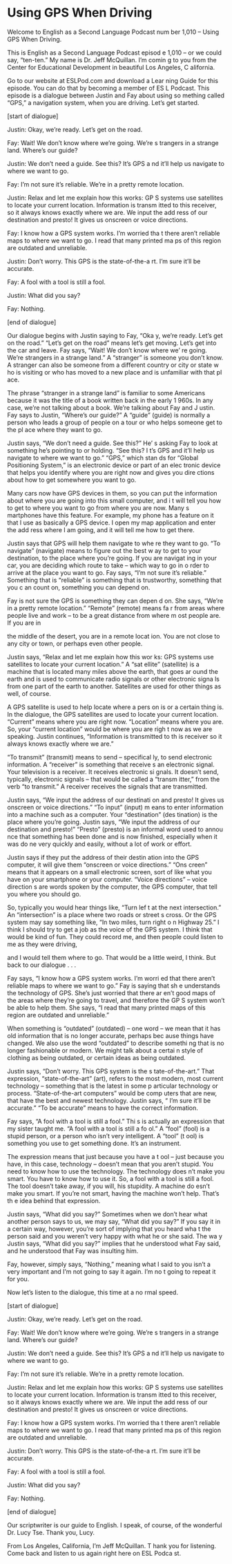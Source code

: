 # Using GPS When Driving

Welcome to English as a Second Language Podcast num ber 1,010 – Using GPS When Driving.  

This is English as a Second Language Podcast episod e 1,010 – or we could say, “ten-ten.” My name is Dr. Jeff McQuillan. I’m comin g to you from the Center for Educational Development in beautiful Los Angeles, C alifornia.  

Go to our website at ESLPod.com and download a Lear ning Guide for this episode. You can do that by becoming a member of ES L Podcast. This episode is a dialogue between Justin and Fay about using so mething called “GPS,” a navigation system, when you are driving. Let’s get started. 

[start of dialogue] 

Justin: Okay, we’re ready. Let’s get on the road. 

Fay: Wait! We don’t know where we’re going. We’re s trangers in a strange land. Where’s our guide? 

Justin: We don’t need a guide. See this? It’s GPS a nd it’ll help us navigate to where we want to go.  

Fay: I’m not sure it’s reliable. We’re in a pretty remote location. 

Justin: Relax and let me explain how this works: GP S systems use satellites to locate your current location. Information is transm itted to this receiver, so it always knows exactly where we are. We input the add ress of our destination and presto! It gives us onscreen or voice directions. 

Fay: I know how a GPS system works. I’m worried tha t there aren’t reliable maps to where we want to go. I read that many printed ma ps of this region are outdated and unreliable. 

Justin: Don’t worry. This GPS is the state-of-the-a rt. I’m sure it’ll be accurate. 

Fay: A fool with a tool is still a fool. 

Justin: What did you say? 

Fay: Nothing.  

 [end of dialogue] 

Our dialogue begins with Justin saying to Fay, “Oka y, we’re ready. Let’s get on the road.” “Let’s get on the road” means let’s get moving. Let’s get into the car and leave. Fay says, “Wait! We don’t know where we’ re going. We’re strangers in a strange land.” A “stranger” is someone you don’t know. A stranger can also be someone from a different country or city or state w ho is visiting or who has moved to a new place and is unfamiliar with that pl ace.  

The phrase “stranger in a strange land” is familiar  to some Americans because it was the title of a book written back in the early 1 960s. In any case, we’re not talking about a book. We’re talking about Fay and J ustin. Fay says to Justin, “Where’s our guide?” A “guide” (guide) is normally a person who leads a group of people on a tour or who helps someone get to the pl ace where they want to go.  

Justin says, “We don’t need a guide. See this?” He’ s asking Fay to look at something he’s pointing to or holding. “See this? I t’s GPS and it’ll help us navigate to where we want to go.” “GPS,” which stan ds for “Global Positioning System,” is an electronic device or part of an elec tronic device that helps you identify where you are right now and gives you dire ctions about how to get somewhere you want to go.  

Many cars now have GPS devices in them, so you can put the information about where you are going into this small computer, and i t will tell you how to get to where you want to go from where you are now. Many s martphones have this feature. For example, my phone has a feature on it that I use as basically a GPS device. I open my map application and enter the add ress where I am going, and it will tell me how to get there.  

Justin says that GPS will help them navigate to whe re they want to go. “To navigate” (navigate) means to figure out the best w ay to get to your destination, to the place where you’re going. If you are navigat ing in your car, you are deciding which route to take – which way to go in o rder to arrive at the place you want to go. Fay says, “I’m not sure it’s reliable.”  Something that is “reliable” is something that is trustworthy, something that you c an count on, something you can depend on.  

Fay is not sure the GPS is something they can depen d on. She says, “We’re in a pretty remote location.” “Remote” (remote) means fa r from areas where people live and work – to be a great distance from where m ost people are. If you are in  

the middle of the desert, you are in a remote locat ion. You are not close to any city or town, or perhaps even other people.  

Justin says, “Relax and let me explain how this wor ks: GPS systems use satellites to locate your current location.” A “sat ellite” (satellite) is a machine that is located many miles above the earth, that goes ar ound the earth and is used to communicate radio signals or other electronic signa ls from one part of the earth to another. Satellites are used for other things as  well, of course.  

A GPS satellite is used to help locate where a pers on is or a certain thing is. In the dialogue, the GPS satellites are used to locate  your current location. “Current” means where you are right now. “Location”  means where you are. So, your “current location” would be where you are righ t now as we are speaking. Justin continues, “Information is transmitted to th is receiver so it always knows exactly where we are.”  

“To transmit” (transmit) means to send – specifical ly, to send electronic information. A “receiver” is something that receive s an electronic signal. Your television is a receiver. It receives electronic si gnals. It doesn’t send, typically, electronic signals – that would be called a “transm itter,” from the verb “to transmit.” A receiver receives the signals that are  transmitted.  

Justin says, “We input the address of our destinati on and presto! It gives us onscreen or voice directions.” “To input” (input) m eans to enter information into a machine such as a computer. Your “destination” (des tination) is the place where you’re going. Justin says, “We input the address of  our destination and presto!” “Presto” (presto) is an informal word used to annou nce that something has been done and is now finished, especially when it was do ne very quickly and easily, without a lot of work or effort.  

Justin says if they put the address of their destin ation into the GPS computer, it will give them “onscreen or voice directions.” “Ons creen” means that it appears on a small electronic screen, sort of like what you  have on your smartphone or your computer. “Voice directions” – voice direction s are words spoken by the computer, the GPS computer, that tell you where you  should go.  

So, typically you would hear things like, “Turn lef t at the next intersection.” An “intersection” is a place where two roads or street s cross. Or the GPS system may say something like, “In two miles, turn right o n Highway 25.” I think I should try to get a job as the voice of the GPS system. I think that would be kind of fun. They could record me, and then people could listen to me as they were driving,  

and I would tell them where to go. That would be a little weird, I think. But back to our dialogue . . . 

Fay says, “I know how a GPS system works. I’m worri ed that there aren’t reliable maps to where we want to go.” Fay is saying that sh e understands the technology of GPS. She’s just worried that there ar en’t good maps of the areas where they’re going to travel, and therefore the GP S system won’t be able to help them. She says, “I read that many printed maps  of this region are outdated and unreliable.”  

When something is “outdated” (outdated) – one word – we mean that it has old information that is no longer accurate, perhaps bec ause things have changed. We also use the word “outdated” to describe somethi ng that is no longer fashionable or modern. We might talk about a certai n style of clothing as being outdated, or certain ideas as being outdated. 

Justin says, “Don’t worry. This GPS system is the s tate-of-the-art.” That expression, “state-of-the-art” (art), refers to the  most modern, most current technology – something that is the latest in some p articular technology or process. “State-of-the-art computers” would be comp uters that are new, that have the best and newest technology. Justin says, “ I’m sure it’ll be accurate.” “To be accurate” means to have the correct information.   

Fay says, “A fool with a tool is still a fool.” Thi s is actually an expression that my sister taught me. “A fool with a tool is still a fo ol.” A “fool” (fool) is a stupid person, or a person who isn’t very intelligent. A “tool” (t ool) is something you use to get something done. It’s an instrument.  

The expression means that just because you have a t ool – just because you have, in this case, technology – doesn’t mean that you aren’t stupid. You need to know how to use the technology. The technology does n’t make you smart. You have to know how to use it. So, a fool with a tool is still a fool. The tool doesn’t take away, if you will, his stupidity. A machine do esn’t make you smart. If you’re not smart, having the machine won’t help. That’s th e idea behind that expression.  

Justin says, “What did you say?” Sometimes when we don’t hear what another person says to us, we may say, “What did you say?” If you say it in a certain way, however, you’re sort of implying that you heard wha t the person said and you weren’t very happy with what he or she said. The wa y Justin says, “What did you say?” implies that he understood what Fay said, and  he understood that Fay was insulting him.  

Fay, however, simply says, “Nothing,” meaning what I said to you isn’t a very important and I’m not going to say it again. I’m no t going to repeat it for you.  

Now let’s listen to the dialogue, this time at a no rmal speed.  

[start of dialogue] 

Justin: Okay, we’re ready. Let’s get on the road. 

Fay: Wait! We don’t know where we’re going. We’re s trangers in a strange land. Where’s our guide? 

Justin: We don’t need a guide. See this? It’s GPS a nd it’ll help us navigate to where we want to go.  

Fay: I’m not sure it’s reliable. We’re in a pretty remote location. 

Justin: Relax and let me explain how this works: GP S systems use satellites to locate your current location. Information is transm itted to this receiver, so it always knows exactly where we are. We input the add ress of our destination and presto! It gives us onscreen or voice directions. 

Fay: I know how a GPS system works. I’m worried tha t there aren’t reliable maps to where we want to go. I read that many printed ma ps of this region are outdated and unreliable. 

Justin: Don’t worry. This GPS is the state-of-the-a rt. I’m sure it’ll be accurate. 

Fay: A fool with a tool is still a fool. 

Justin: What did you say? 

Fay: Nothing. 

[end of dialogue] 

Our scriptwriter is our guide to English. I speak, of course, of the wonderful Dr. Lucy Tse. Thank you, Lucy.  

From Los Angeles, California, I’m Jeff McQuillan. T hank you for listening. Come back and listen to us again right here on ESL Podca st. 

